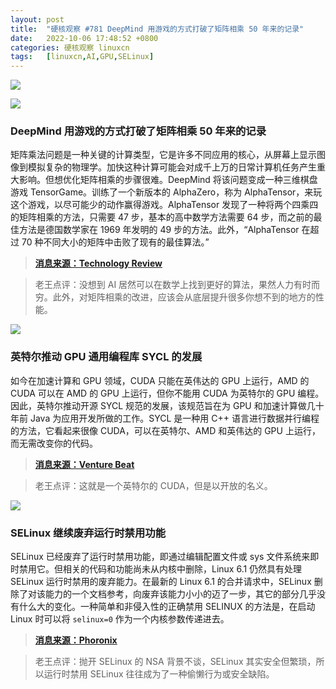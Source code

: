 ```yaml
---
layout: post
title:	"硬核观察 #781 DeepMind 用游戏的方式打破了矩阵相乘 50 年来的记录"
date:	2022-10-06 17:48:52 +0800 
categories:	硬核观察 linuxcn 
tags:	[linuxcn,AI,GPU,SELinux]
---
```



![](/Asserts/Images//attachment/album/202210/06/174755a4qk9v5oz5kw5uku.jpg)


![](/Asserts/Images//attachment/album/202210/06/174801t1c9mumqrp6qo1rc.jpg)


### DeepMind 用游戏的方式打破了矩阵相乘 50 年来的记录


矩阵乘法问题是一种关键的计算类型，它是许多不同应用的核心，从屏幕上显示图像到模拟复杂的物理学。加快这种计算可能会对成千上万的日常计算机任务产生重大影响。但想优化矩阵相乘的步骤很难。DeepMind 将该问题变成一种三维棋盘游戏 TensorGame。训练了一个新版本的 AlphaZero，称为 AlphaTensor，来玩这个游戏，以尽可能少的动作赢得游戏。AlphaTensor 发现了一种将两个四乘四的矩阵相乘的方法，只需要 47 步，基本的高中数学方法需要 64 步，而之前的最佳方法是德国数学家在 1969 年发明的 49 步的方法。此外，“AlphaTensor 在超过 70 种不同大小的矩阵中击败了现有的最佳算法。”



> 
> **[消息来源：Technology Review](https://www.technologyreview.com/2022/10/05/1060717/deepmind-uses-its-game-playing-ai-to-best-a-50-year-old-record-in-computer-science/)**
> 
> 
> 



> 
> 老王点评：没想到 AI 居然可以在数学上找到更好的算法，果然人力有时而穷。此外，对矩阵相乘的改进，应该会从底层提升很多你想不到的地方的性能。
> 
> 
> 


![](/Asserts/Images//attachment/album/202210/06/174814ty1gm5g64tl9rb6l.jpg)


### 英特尔推动 GPU 通用编程库 SYCL 的发展


如今在加速计算和 GPU 领域，CUDA 只能在英伟达的 GPU 上运行，AMD 的 CUDA 可以在 AMD 的 GPU 上运行，但你不能用 CUDA 为英特尔的 GPU 编程。因此，英特尔推动开源 SYCL 规范的发展，该规范旨在为 GPU 和加速计算做几十年前 Java 为应用开发所做的工作。SYCL 是一种用 C++ 语言进行数据并行编程的方法，它看起来很像 CUDA，可以在英特尔、AMD 和英伟达的 GPU 上运行，而无需改变你的代码。



> 
> **[消息来源：Venture Beat](https://venturebeat.com/programming-development/intel-cto-wants-developers-to-build-once-run-on-any-gpu/)**
> 
> 
> 



> 
> 老王点评：这就是一个英特尔的 CUDA，但是以开放的名义。
> 
> 
> 


![](/Asserts/Images//attachment/album/202210/06/174831ajyjffj9a5pp1fb9.jpg)


### SELinux 继续废弃运行时禁用功能


SELinux 已经废弃了运行时禁用功能，即通过编辑配置文件或 sys 文件系统来即时禁用它。但相关的代码和功能尚未从内核中删除，Linux 6.1 仍然具有处理 SELinux 运行时禁用的废弃能力。在最新的 Linux 6.1 的合并请求中，SELinux 删除了对该能力的一个文档参考，向废弃该能力小小的迈了一步，其它的部分几乎没有什么大的变化。一种简单和非侵入性的正确禁用 SELINUX 的方法是，在启动 Linux 时可以将 `selinux=0` 作为一个内核参数传递进去。



> 
> **[消息来源：Phoronix](https://www.phoronix.com/news/SELinux-Runtime-Disabling)**
> 
> 
> 



> 
> 老王点评：抛开 SELinux 的 NSA 背景不谈，SELinux 其实安全但繁琐，所以运行时禁用 SELinux 往往成为了一种偷懒行为或安全缺陷。
> 
> 
>

